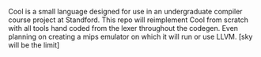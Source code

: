 Cool is a small language designed for use in an undergraduate compiler course project at Standford. This repo will reimplement Cool from scratch with all tools hand coded from the lexer throughout the codegen. Even planning on creating a mips emulator on which it will run or use LLVM. [sky will be the limit]